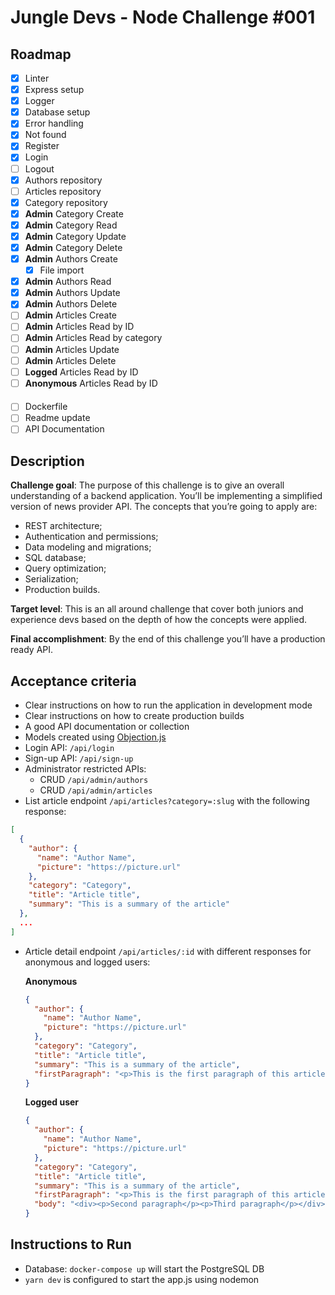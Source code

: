 # Jungle Devs - Node Challenge #001

## Roadmap

- [x] Linter
- [x] Express setup
- [x] Logger
- [x] Database setup
- [x] Error handling
- [x] Not found
- [x] Register
- [x] Login
- [ ] Logout
- [x] Authors repository
- [ ] Articles repository
- [x] Category repository
- [x] **Admin** Category Create
- [x] **Admin** Category Read
- [x] **Admin** Category Update
- [x] **Admin** Category Delete
- [x] **Admin** Authors Create
  - [x] File import
- [x] **Admin** Authors Read
- [x] **Admin** Authors Update
- [x] **Admin** Authors Delete
- [ ] **Admin** Articles Create
- [ ] **Admin** Articles Read by ID
- [ ] **Admin** Articles Read by category
- [ ] **Admin** Articles Update
- [ ] **Admin** Articles Delete
- [ ] **Logged** Articles Read by ID
- [ ] **Anonymous** Articles Read by ID

####

- [ ] Dockerfile
- [ ] Readme update
- [ ] API Documentation

## Description

**Challenge goal**: The purpose of this challenge is to give an overall understanding of a backend application. You’ll be implementing a simplified version of news provider API. The concepts that you’re going to apply are:

- REST architecture;
- Authentication and permissions;
- Data modeling and migrations;
- SQL database;
- Query optimization;
- Serialization;
- Production builds.

**Target level**: This is an all around challenge that cover both juniors and experience devs based on the depth of how the concepts were applied.

**Final accomplishment**: By the end of this challenge you’ll have a production ready API.

## Acceptance criteria

- Clear instructions on how to run the application in development mode
- Clear instructions on how to create production builds
- A good API documentation or collection
- Models created using [Objection.js](https://vincit.github.io/objection.js/)
- Login API: `/api/login`
- Sign-up API: `/api/sign-up`
- Administrator restricted APIs:
  - CRUD `/api/admin/authors`
  - CRUD `/api/admin/articles`
- List article endpoint `/api/articles?category=:slug` with the following response:

```json
[
  {
    "author": {
      "name": "Author Name",
      "picture": "https://picture.url"
    },
    "category": "Category",
    "title": "Article title",
    "summary": "This is a summary of the article"
  },
  ...
]
```

- Article detail endpoint `/api/articles/:id` with different responses for anonymous and logged users:

  **Anonymous**

  ```json
  {
    "author": {
      "name": "Author Name",
      "picture": "https://picture.url"
    },
    "category": "Category",
    "title": "Article title",
    "summary": "This is a summary of the article",
    "firstParagraph": "<p>This is the first paragraph of this article</p>"
  }
  ```

  **Logged user**

  ```json
  {
    "author": {
      "name": "Author Name",
      "picture": "https://picture.url"
    },
    "category": "Category",
    "title": "Article title",
    "summary": "This is a summary of the article",
    "firstParagraph": "<p>This is the first paragraph of this article</p>",
    "body": "<div><p>Second paragraph</p><p>Third paragraph</p></div>"
  }
  ```

## Instructions to Run

- Database: `docker-compose up` will start the PostgreSQL DB
- `yarn dev` is configured to start the app.js using nodemon
